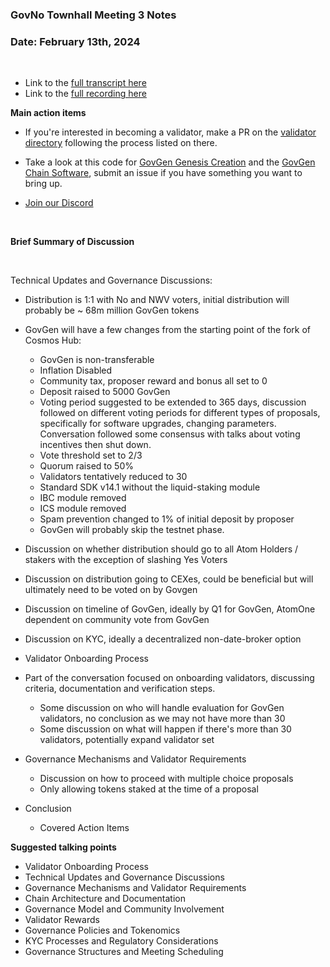 ### **GovNo Townhall Meeting 3 Notes**

### Date: February 13th, 2024

<br> 

- Link to the [full transcript here](https://docs.google.com/document/d/1Hbik8V_yIBN6qVugGpLgoTY_iJ00ClZ85rB9Bot3vco/edit?usp=sharing)
- Link to the [full recording here](https://drive.google.com/file/d/1MRC8Ky_Y92ktrL3Jr813J9E4FTLnCJa2/view?usp=sharing)

**Main action items**

- If you're interested in becoming a validator, make a PR on the [validator directory](https://github.com/atomone-hub/validator) following the process listed on there.

- Take a look at this code for [GovGen Genesis Creation](https://github.com/atomone-hub/govgen-genesis) and the [GovGen Chain Software](https://github.com/atomone-hub/govgen), submit an issue if you have something you want to bring up.

- [Join our Discord](https://discord.gg/atomone)

<br> 

**Brief Summary of Discussion**

<br>

Technical Updates and Governance Discussions:
- Distribution is 1:1 with No and NWV voters, initial distribution will probably be ~ 68m million GovGen tokens
- GovGen will have a few changes from the starting point of the fork of Cosmos Hub:

   - GovGen is non-transferable
   - Inflation Disabled
   - Community tax, proposer reward and bonus all set to 0
   - Deposit raised to 5000 GovGen
   - Voting period suggested to be extended to 365 days, discussion followed on different voting periods for different types of proposals, specifically for software upgrades, changing parameters. Conversation followed some consensus with talks about voting incentives then shut down.
   - Vote threshold set to 2/3
   - Quorum raised to 50%
   - Validators tentatively reduced to 30
   - Standard SDK v14.1 without the liquid-staking module
   - IBC module removed
   - ICS module removed
   - Spam prevention changed to 1% of initial deposit by proposer
   - GovGen will probably skip the testnet phase.
 
- Discussion on whether distribution should go to all Atom Holders / stakers with the exception of slashing Yes Voters
- Discussion on distribution going to CEXes, could be beneficial but will ultimately need to be voted on by Govgen
- Discussion on timeline of GovGen, ideally by Q1 for GovGen, AtomOne dependent on community vote from GovGen
- Discussion on KYC, ideally a decentralized non-date-broker option

- Validator Onboarding Process
- Part of the conversation focused on onboarding validators, discussing criteria, documentation and verification steps.
  - Some discussion on who will handle evaluation for GovGen validators, no conclusion as we may not have more than 30
  - Some discussion on what will happen if there's more than 30 validators, potentially expand validator set
    
- Governance Mechanisms and Validator Requirements
   - Discussion on how to proceed with multiple choice proposals
   - Only allowing tokens staked at the time of a proposal

- Conclusion
   - Covered Action Items

**Suggested talking points**

- Validator Onboarding Process
- Technical Updates and Governance Discussions
- Governance Mechanisms and Validator Requirements
- Chain Architecture and Documentation
- Governance Model and Community Involvement
- Validator Rewards
- Governance Policies and Tokenomics
- KYC Processes and Regulatory Considerations
- Governance Structures and Meeting Scheduling

<br>
